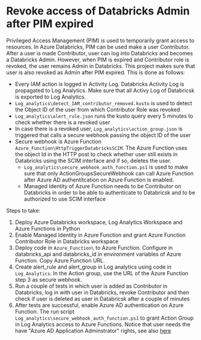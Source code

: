# Revoke access of Databricks Admin after PIM expired
Privileged Access Management (PIM) is used to temporarily grant access to resources. In Azure Databricks, PIM can be used make a user Contributor. After a user is made Contributor, user can log into Databricks and becomes a Databricks Admin. However, when PIM is expired and Contributor role is revoked, the user remains Admin in Databricks. This project makes sure that user is also revoked as Admin after PIM expired. This is done as follows:

- Every IAM action is logged in Activity Log. Databricks Activity Log is propagated to Log Analytics. Make sure that all Activy Log of Databricsk is exported to Log Analytics.
- ```Log_analytics\detect_IAM_contributor_removed.kusto``` is used to detect the Object ID of the user from which Contributor Role was revoked
- ```Log_analytics\alert_rule.json``` runs the kusto query every 5 minutes to check whether there is a revoked user
- In case there is a revoked user, ```Log_analytics\action_group.json``` is triggered that calls a secure webhook passing the object ID of the user
- Secure webhook is Azure Function ```Azure_Function\HttpTriggerDatabricksSCIM```. The Azure Function uses the object Id in the HTTP post to check whether user still exists in Databricks using the SCIM interface and if so, deletes the user.
  - ```Log_analytics\secure_webhook_auth_function.ps1``` is used to make sure that only ActionGroupsSecureWebhook can call Azure Function after Azure AD authentitcation on Azure Function is enabled.
  - Managed Identity of Azure Function needs to be Contributor on Databricks in order to be able to authenticate to Databricsk and to be authorized to use SCIM interface

Steps to take:
1. Deploy Azure Databricks workspace, Log Analytics Workspace and Azure Functions in Python
2. Enable Managed Identity in Azure Function and grant Azure Function Contributor Role in Databricks workspace
3. Deploy code in ```Azure_Function\``` to Azure Function. Configure in databricks_api and databricks_id in environment variables of Azure Function. Copy Azure Function URL.
4. Create alert_rule and alert_group in Log analytics using code in ```Log_Analytics```. In the Action group, use the URL of the Azure Function step 3 as secure webhook.
5. Run a couple of tests in which user is added as Contributor in Databricks, log in with user in Databricks, revoke Contributor and then check if user is deleted as user in Databricsk after a couple of minutes
6. After tests are successful, enable Azure AD authentication on Azure Function. The run script ```Log_analytics\secure_webhook_auth_function.ps1``` to grant Action Group in Log Analytics access to Azure Functions. Notice that user needs the have "Azure AD Application Adminstrator" rights, see also [here](https://learn.microsoft.com/en-us/azure/azure-monitor/alerts/action-groups#secure-webhook)
